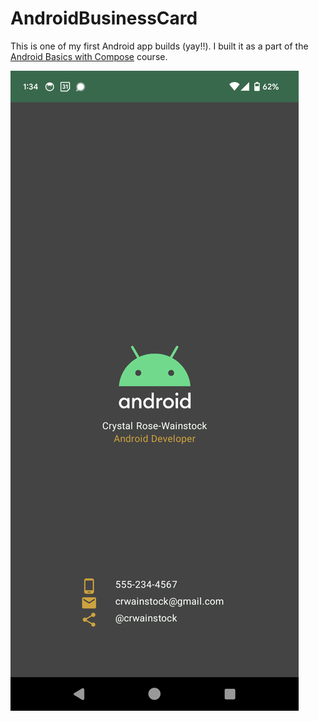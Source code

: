 # AndroidBusinessCard

This is one of my first Android app builds (yay!!). I built it as a part of the [Android Basics with Compose](https://developer.android.com/courses/android-basics-compose/course) course.

![Android business card app screenshot](./app/src/main/res/drawable-nodpi/business_card_app.png)
